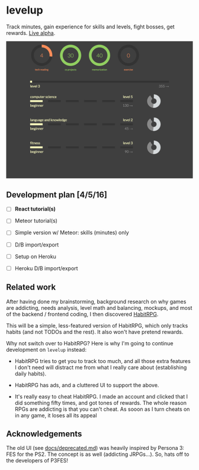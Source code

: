 # levelup

Track minutes, gain experience for skills and levels, fight bosses, get
rewards. [Live alpha](http://rhubarb-crisp-2752.herokuapp.com/).

![preview of the levelup UI, v2](ui-v2.png)


## Development plan [4/5/16]

-	[ ] **React tutorial(s)**
-	[ ] Meteor tutorial(s)
-	[ ] Simple version w/ Meteor: skills (minutes) only
-	[ ] D/B import/export
-	[ ] Setup on Heroku
-	[ ] Heroku D/B import/export


## Related work

After having done my brainstorming, background research on why games are
addicting, needs analysis, level math and balancing, mockups, and most of the
backend / frontend coding, I then discovered [HabitRPG](https://habitrpg.com/).

This will be a simple, less-featured version of HabitRPG, which only tracks
habits (and not TODOs and the rest). It also won't have pretend rewards.

Why not switch over to HabitRPG? Here is why I'm going to continue development
on `levelup` instead:

*	HabitRPG tries to get you to track too much, and all those extra features
	I don't need will distract me from what I really care about (establishing
	daily habits).

*	HabitRPG has ads, and a cluttered UI to support the above.

*	It's really easy to cheat HabitRPG. I made an account and clicked that I
	did something fifty times, and got tones of rewards. The whole reason RPGs
	are addicting is that you can't cheat. As sooon as I turn cheats on in any
	game, it loses all its appeal


## Acknowledgements

The old UI (see [docs/deprecated.md](docs/deprecated.md)) was heavily inspired
by Persona 3: FES for the PS2. The concept is as well (addicting JRPGs...). So,
hats off to the developers of P3FES!
